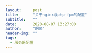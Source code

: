 ```yaml
---
layout:     post
title:      "关于nginx与php-fpm的配置"
subtitle:   ""
date:       2020-08-07 13:27:00
author:     "胡荣"
header-img: ""
tags:
  - 服务器配置
---
```


